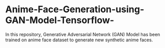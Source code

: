 # Anime-Face-Generation-using-GAN-Model-Tensorflow-
In this repository, Generative Adversarial Network (GAN) Model has been trained on anime face dataset to generate new synthetic anime faces.
